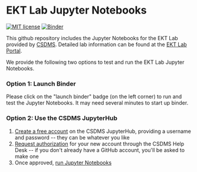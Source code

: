 # EKT Lab Jupyter Notebooks
[![MIT license](https://img.shields.io/badge/License-MIT-blue.svg)](https://github.com/csdms/ekt_lab/blob/master/LICENSE)
[![Binder](https://mybinder.org/badge_logo.svg)](https://mybinder.org/v2/gh/csdms/ekt_lab/master?filepath=notebooks%2Fwelcome.ipynb)

This github repository includes the Jupyter Notebooks for the EKT Lab provided by [CSDMS](https://csdms.colorado.edu/wiki/Main_Page). 
Detailed lab information can be found at the [EKT Lab Portal](https://csdms.colorado.edu/wiki/Labs_portal).

We provide the following two options to test and run the EKT Lab Jupyter Notebooks. 

### Option 1: Launch Binder 
Please click on the "launch binder" badge (on the left corner) to run and test the Jupyter Notebooks.
It may need several minutes to start up binder.  

### Option 2: Use the CSDMS JupyterHub
1.  [Create a free account](https://csdms.rc.colorado.edu/hub/signup) on the CSDMS JupyterHub, providing a username and password -- they can be whatever you like
1.  [Request authorization](https://github.com/csdms/help-desk/issues/new?assignees=mdpiper&labels=jupyterhub&template=new-csdms-jupyterhub-account.md&title=CSDMS+JupyterHub+account) for your new account through the CSDMS Help Desk -- if you don't already have a GitHub account, you'll be asked to make one
1.  Once approved, [run Jupyter Notebooks](https://csdms.rc.colorado.edu/hub/user-redirect/git-pull?repo=https%3A%2F%2Fgithub.com%2Fcsdms%2Fekt_lab&urlpath=tree%2Fekt_lab%2Fnotebooks%2Fwelcome.ipynb&branch=master)


